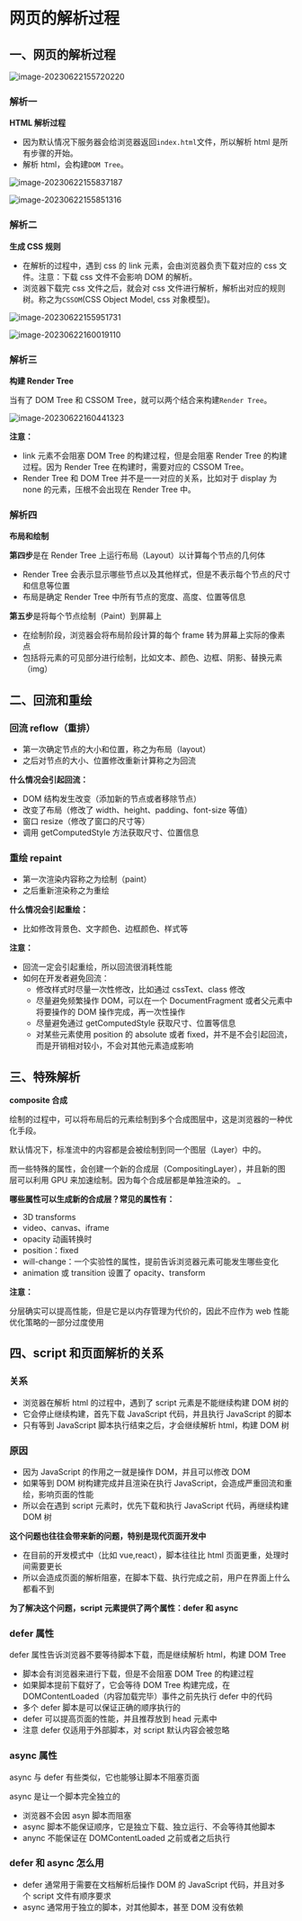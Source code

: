 # 网页的解析过程

## 一、网页的解析过程

![image-20230622155720220](/front-end/javascript/image-20230622155720220.png)

### 解析一

**HTML 解析过程**

- 因为默认情况下服务器会给浏览器返回`index.html`文件，所以解析 html 是所有步骤的开始。
- 解析 html，会构建`DOM Tree`。

![image-20230622155837187](/front-end/javascript/image-20230622155837187.png)

![image-20230622155851316](/front-end/javascript/image-20230622155851316.png)

### 解析二

**生成 CSS 规则**

- 在解析的过程中，遇到 css 的 link 元素，会由浏览器负责下载对应的 css 文件。注意：下载 css 文件不会影响 DOM 的解析。
- 浏览器下载完 css 文件之后，就会对 css 文件进行解析，解析出对应的规则树。称之为`CSSOM`(CSS Object Model, css 对象模型)。

![image-20230622155951731](/front-end/javascript/image-20230622155951731.png)

![image-20230622160019110](/front-end/javascript/image-20230622160019110.png)

### 解析三

**构建 Render Tree**

当有了 DOM Tree 和 CSSOM Tree，就可以两个结合来构建`Render Tree`。

![image-20230622160441323](/front-end/javascript/image-20230622160441323.png)

**注意：**

- link 元素不会阻塞 DOM Tree 的构建过程，但是会阻塞 Render Tree 的构建过程。因为 Render Tree 在构建时，需要对应的 CSSOM Tree。
- Render Tree 和 DOM Tree 并不是一一对应的关系，比如对于 display 为 none 的元素，压根不会出现在 Render Tree 中。

### 解析四

**布局和绘制**

**第四步**是在 Render Tree 上运行布局（Layout）以计算每个节点的几何体

- Render Tree 会表示显示哪些节点以及其他样式，但是不表示每个节点的尺寸和信息等位置
- 布局是确定 Render Tree 中所有节点的宽度、高度、位置等信息

**第五步**是将每个节点绘制（Paint）到屏幕上

- 在绘制阶段，浏览器会将布局阶段计算的每个 frame 转为屏幕上实际的像素点
- 包括将元素的可见部分进行绘制，比如文本、颜色、边框、阴影、替换元素（img）

## 二、回流和重绘

### 回流 reflow（重排）

- 第一次确定节点的大小和位置，称之为布局（layout）
- 之后对节点的大小、位置修改重新计算称之为回流

**什么情况会引起回流：**

- DOM 结构发生改变（添加新的节点或者移除节点）
- 改变了布局（修改了 width、height、padding、font-size 等值）
- 窗口 resize（修改了窗口的尺寸等）
- 调用 getComputedStyle 方法获取尺寸、位置信息

### 重绘 repaint

- 第一次渲染内容称之为绘制（paint）
- 之后重新渲染称之为重绘

**什么情况会引起重绘：**

- 比如修改背景色、文字颜色、边框颜色、样式等

**注意：**

- 回流一定会引起重绘，所以回流很消耗性能
- 如何在开发者避免回流：
  - 修改样式时尽量一次性修改，比如通过 cssText、class 修改
  - 尽量避免频繁操作 DOM，可以在一个 DocumentFragment 或者父元素中将要操作的 DOM 操作完成，再一次性操作
  - 尽量避免通过 getComputedStyle 获取尺寸、位置等信息
  - 对某些元素使用 position 的 absolute 或者 fixed，并不是不会引起回流，而是开销相对较小，不会对其他元素造成影响

## 三、特殊解析

**composite 合成**

绘制的过程中，可以将布局后的元素绘制到多个合成图层中，这是浏览器的一种优化手段。

默认情况下，标准流中的内容都是会被绘制到同一个图层（Layer）中的。

而一些特殊的属性，会创建一个新的合成层（CompositingLayer），并且新的图层可以利用 GPU 来加速绘制。因为每个合成层都是单独渲染的。 \_

**哪些属性可以生成新的合成层？常见的属性有：**

- 3D transforms
- video、canvas、iframe
- opacity 动画转换时
- position：fixed
- will-change：一个实验性的属性，提前告诉浏览器元素可能发生哪些变化
- animation 或 transition 设置了 opacity、transform

**注意：**

分层确实可以提高性能，但是它是以内存管理为代价的，因此不应作为 web 性能优化策略的一部分过度使用

## 四、script 和页面解析的关系

### 关系

- 浏览器在解析 html 的过程中，遇到了 script 元素是不能继续构建 DOM 树的
- 它会停止继续构建，首先下载 JavaScript 代码，并且执行 JavaScript 的脚本
- 只有等到 JavaScript 脚本执行结束之后，才会继续解析 html，构建 DOM 树

### 原因

- 因为 JavaScript 的作用之一就是操作 DOM，并且可以修改 DOM
- 如果等到 DOM 树构建完成并且渲染在执行 JavaScript，会造成严重回流和重绘，影响页面的性能
- 所以会在遇到 script 元素时，优先下载和执行 JavaScript 代码，再继续构建 DOM 树

**这个问题也往往会带来新的问题，特别是现代页面开发中**

- 在目前的开发模式中（比如 vue,react），脚本往往比 html 页面更重，处理时间需要更长
- 所以会造成页面的解析阻塞，在脚本下载、执行完成之前，用户在界面上什么都看不到

**为了解决这个问题，script 元素提供了两个属性：defer 和 async**

### defer 属性

defer 属性告诉浏览器不要等待脚本下载，而是继续解析 html，构建 DOM Tree

- 脚本会有浏览器来进行下载，但是不会阻塞 DOM Tree 的构建过程
- 如果脚本提前下载好了，它会等待 DOM Tree 构建完成，在 DOMContentLoaded（内容加载完毕）事件之前先执行 defer 中的代码
- 多个 defer 脚本是可以保证正确的顺序执行的
- defer 可以提高页面的性能，并且推荐放到 head 元素中
- 注意 defer 仅适用于外部脚本，对 script 默认内容会被忽略

### async 属性

async 与 defer 有些类似，它也能够让脚本不阻塞页面

async 是让一个脚本完全独立的

- 浏览器不会因 asyn 脚本而阻塞
- async 脚本不能保证顺序，它是独立下载、独立运行、不会等待其他脚本
- anync 不能保证在 DOMContentLoaded 之前或者之后执行

### defer 和 async 怎么用

- defer 通常用于需要在文档解析后操作 DOM 的 JavaScript 代码，并且对多个 script 文件有顺序要求
- async 通常用于独立的脚本，对其他脚本，甚至 DOM 没有依赖

